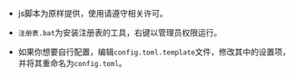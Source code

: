 * js脚本为原样提供，使用请遵守相关许可。

* `注册表.bat`为安装注册表的工具，右键以管理员权限运行。

* 如果你想要自行配置，编辑`config.toml.template`文件，修改其中的设置项，并将其重命名为`config.toml`。
